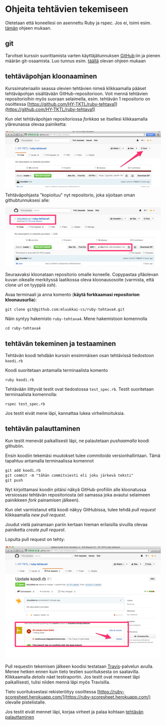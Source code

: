# Ohjeita tehtävien tekemiseen

Oletetaan että koneellesi on asennettu Ruby ja rspec. Jos ei, toimi esim. [tämän](https://github.com/mluukkai/WebPalvelinohjelmointi2016/wiki/railsin-asennus) ohjeen mukaan.

## git

Tarvitset kurssin suorittamista varten käyttäjätunnuksen [GitHub](http://github.com):iin ja pienen määrän git-osaamista. Luo tunnus esim. [täällä](https://github.com/mluukkai/WebPalvelinohjelmointi2016/wiki/Versionhallinta) olevan ohjeen mukaan

## tehtäväpohjan kloonaaminen

Kurssimateriaalin seassa olevien tehtävien nimeä klikkaamalla pääset tehtäväpohjan sisältävään GitHub-repositorioon. Voit mennä tehtävien repositorioihin myös suoraan selaimella,
esim. tehtävän 1 repositorio on osoittessa [https://github.com/HY-TKTL/ruby-tehtava1](https://github.com/HY-TKTL/ruby-tehtava1)

Kun olet tehtäväpohjan repositoriossa _forkkaa_ se itsellesi klikkaamalla yläreunassa olevaa painiketta:

![Alt Text](img/ohje1.png)

Tehtäväpohjasta "kopioituu" nyt repositorio, joka sijoitaan oman githubtunnuksesi alle:

![Alt Text](img/ohje2.png)

Seuraavaksi kloonataan repositorio omalle koneelle. Copypastaa ylläolevan kuvan oikealle merkityssä laatikossa oleva kloonausosoite (varmista, että clone url on tyyppiä _ssh_).

Avaa terminaali ja anna komento (**käytä forkkaamasi repositorion kloonausurlia**):

```
git clone git@github.com:mluukkai-cs/ruby-tehtava4.git
```

Näin syntyy hakemisto `ruby-tehtava4`. Mene hakemistoon komennolla

```
cd ruby-tehtava4
```

## tehtävän tekeminen ja testaaminen

Tehtävän koodi tehdään kurssin ensimmäisen osan tehtävissä tiedostoon `koodi.rb`

Koodi suoritetaan antamalla terminaalista komento

```
ruby koodi.rb
```

Tehtävään liittyvät testit ovat tiedostossa `test_spec.rb`. Testit suoritetaan terminaalista komennolla:

```
rspec test_spec.rb
```

Jos testit eivät mene läpi, kannattaa lukea virheilmoituksia.

## tehtävän palauttaminen

Kun testit menevät paikallisesti läpi, ne palautetaan _pushaamalla_ koodi githubiin.

Ensin koodiin tekemäsi muutokset tulee _commitoida_ versionhallintaan. Tämä tapahtuu antamalla terminaalissa komennot

```
git add koodi.rb
git commit -m "tähän commitviesti eli joku järkevä teksti"
git push
```

Nyt kirjoittamasi koodin pitäisi näkyä GitHub-profiilin alle kloonatussa versiossasi tehtävän repositoriosta (eli samassa joka avautui selaimeen painikkeen _fork_ painamisen jälkeen).

Kun olet varmistanut että koodi näkyy GitHubissa, tulee tehdä _pull request_ klikkaamalla _new pull request_.

Joudut vielä painamaan pariin kertaan hieman erilaisilla sivuilla olevaa painiketta _create pull request_.

Lopulta pull request on tehty:

![Alt Text](img/ohje4.png)

Pull requestin tekemisen jälkeen koodisi testataan [Travis](travis.org)-palvelun avulla. Menee hetken ennen kuin tieto testien suorituksesta on saatavilla. Klikkaamalla _details_ näet testiraportin. Jos testit ovat menneet läpi paikallisesti, tulisi niiden mennä läpi myös Travisilla.

Tieto suorituksestasi rekisteröityy osoittessa [https://ruby-scoresheet.herokuapp.com/](https://ruby-scoresheet.herokuapp.com/)
olevalle pistelistalle.

Jos testit eivät mennet läpi, korjaa virheet ja palaa kohtaan [tehtävän palauttaminen](https://github.com/HY-TKTL/ruby-materiaali/blob/master/tehtavien_tekeminen.md#tehtävän-palauttaminen)
